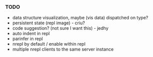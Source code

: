 ### TODO

- data structure visualization, maybe (vis data) dispatched on type?
- persistent state (repl image) - criu?
- code suggestion? (not sure I want this) - jedhy
- auto indent in repl
- parinfer in repl
- nrepl by default / enable within repl
- multiple nrepl clients to the same server instance
